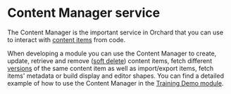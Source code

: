 # Content Manager service

The Content Manager is the important service in Orchard that you can use to interact with [content items](ContentItem) from code.

When developing a module you can use the Content Manager to create, update, retrieve and remove ([soft delete](Versioning)) content items, fetch different [versions](Versioning) of the same content item as well as import/export items, fetch items' metadata or build display and editor shapes. You can find a detailed example of how to use the Content Manager in the [Training Demo module](https://github.com/Lombiq/Orchard-Training-Demo-Module/blob/dev-orchard-1/Controllers/ContentsAdminController.cs).
